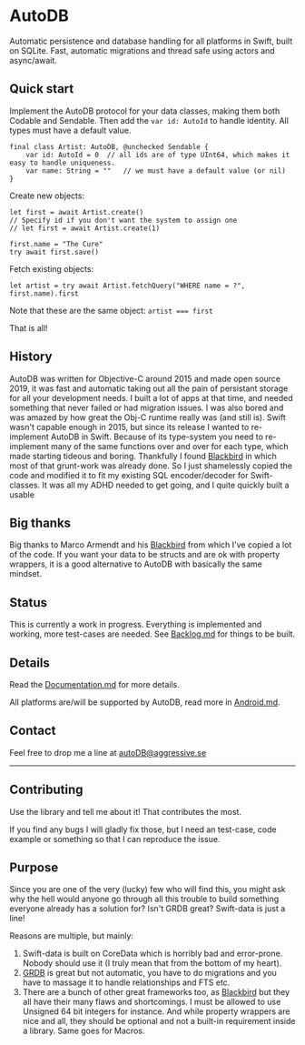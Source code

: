# AutoDB

Automatic persistence and database handling for all platforms in Swift, built on SQLite. Fast, automatic migrations and thread safe using actors and async/await. 

## Quick start

Implement the AutoDB protocol for your data classes, making them both Codable and Sendable. Then add the `var id: AutoId` to handle identity. All types must have a default value.

```
final class Artist: AutoDB, @unchecked Sendable {
	var id: AutoId = 0	// all ids are of type UInt64, which makes it easy to handle uniqueness.
	var name: String = ""	// we must have a default value (or nil)
}
```

Create new objects:
``` 
let first = await Artist.create()
// Specify id if you don't want the system to assign one 
// let first = await Artist.create(1)

first.name = "The Cure"
try await first.save()
```

Fetch existing objects:
```
let artist = try await Artist.fetchQuery("WHERE name = ?", first.name).first
```
Note that these are the same object: `artist === first`

That is all!

## History

AutoDB was written for Objective-C around 2015 and made open source 2019, it was fast and automatic taking out all the pain of persistant storage for all your development needs. I built a lot of apps at that time, and needed something that never failed or had migration issues. I was also bored and was amazed by how great the Obj-C runtime really was (and still is). Swift wasn't capable enough in 2015, but since its release I wanted to re-implement AutoDB in Swift. Because of its type-system you need to re-implement many of the same functions over and over for each type, which made starting tideous and boring.  Thankfully I found [Blackbird](https://github.com/marcoarment/Blackbird) in which most of that grunt-work was already done. So I just shamelessly copied the code and modified it to fit my existing SQL encoder/decoder for Swift-classes. It was all my ADHD needed to get going, and I quite quickly built a usable 


## Big thanks

Big thanks to Marco Armendt and his [Blackbird](https://github.com/marcoarment/Blackbird) from which I've copied a lot of the code. If you want your data to be structs and are ok with property wrappers, it is a good alternative to AutoDB with basically the same mindset.

## Status

This is currently a work in progress. Everything is implemented and working, more test-cases are needed. See [Backlog.md](Documentation/Backlog.md) for things to be built.

## Details

Read the [Documentation.md](Documentation/Documentation.md) for more details.

All platforms are/will be supported by AutoDB, read more in [Android.md](Documentation/Android.md).

## Contact

Feel free to drop me a line at [autoDB@aggressive.se](mailto:autoDB@aggressive.se)

---

## Contributing

Use the library and tell me about it! That contributes the most.

If you find any bugs I will gladly fix those, but I need an test-case, code example or something so that I can reproduce the issue.

## Purpose

Since you are one of the very (lucky) few who will find this, you might ask why the hell would anyone go through all this trouble to build something everyone already has a solution for? Isn't GRDB great? Swift-data is just a line!

Reasons are multiple, but mainly:

1. Swift-data is built on CoreData which is horribly bad and error-prone. Nobody should use it (I truly mean that from the bottom of my heart).
2. [GRDB](https://github.com/groue/GRDB.swift) is great but not automatic, you have to do migrations and you have to massage it to handle relationships and FTS etc.
3. There are a bunch of other great frameworks too, as [Blackbird](https://github.com/marcoarment/Blackbird) but they all have their many flaws and shortcomings. I must be allowed to use Unsigned 64 bit integers for instance. And while property wrappers are nice and all, they should be optional and not a built-in requirement inside a library. Same goes for Macros.

